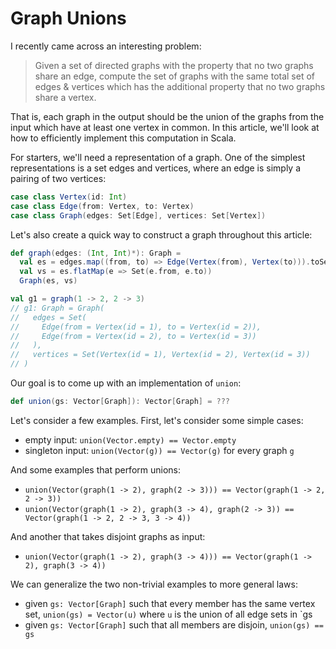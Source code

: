 # Graph Unions

I recently came across an interesting problem:

> Given a set of directed graphs with the property that no two graphs share an edge, compute the set of graphs with the same total set of edges & vertices which has the additional property that no two graphs share a vertex.

That is, each graph in the output should be the union of the graphs from the input which have at least one vertex in common. In this article, we'll look at how to efficiently implement this computation in Scala.

For starters, we'll need a representation of a graph. One of the simplest representations is a set edges and vertices, where an edge is simply a pairing of two vertices:

```scala
case class Vertex(id: Int)
case class Edge(from: Vertex, to: Vertex)
case class Graph(edges: Set[Edge], vertices: Set[Vertex])
```

Let's also create a quick way to construct a graph throughout this article:

```scala
def graph(edges: (Int, Int)*): Graph =
  val es = edges.map((from, to) => Edge(Vertex(from), Vertex(to))).toSet
  val vs = es.flatMap(e => Set(e.from, e.to))
  Graph(es, vs)

val g1 = graph(1 -> 2, 2 -> 3)
// g1: Graph = Graph(
//   edges = Set(
//     Edge(from = Vertex(id = 1), to = Vertex(id = 2)),
//     Edge(from = Vertex(id = 2), to = Vertex(id = 3))
//   ),
//   vertices = Set(Vertex(id = 1), Vertex(id = 2), Vertex(id = 3))
// )
```

Our goal is to come up with an implementation of `union`:

```scala
def union(gs: Vector[Graph]): Vector[Graph] = ???
```

Let's consider a few examples. First, let's consider some simple cases:
- empty input: `union(Vector.empty) == Vector.empty`
- singleton input: `union(Vector(g)) == Vector(g)` for every graph `g`

And some examples that perform unions:
- `union(Vector(graph(1 -> 2), graph(2 -> 3))) == Vector(graph(1 -> 2, 2 -> 3))`
- `union(Vector(graph(1 -> 2), graph(3 -> 4), graph(2 -> 3)) == Vector(graph(1 -> 2, 2 -> 3, 3 -> 4))`

And another that takes disjoint graphs as input:
- `union(Vector(graph(1 -> 2), graph(3 -> 4))) == Vector(graph(1 -> 2), graph(3 -> 4))`

We can generalize the two non-trivial examples to more general laws:
- given `gs: Vector[Graph]` such that every member has the same vertex set, `union(gs) = Vector(u)` where `u` is the union of all edge sets in `gs
- given `gs: Vector[Graph]` such that all members are disjoin, `union(gs) == gs`

